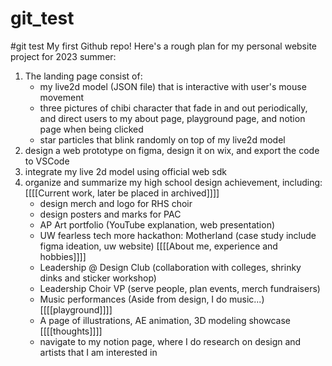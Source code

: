 # git_test
#git test
My first Github repo! 
Here's a rough plan for my personal website project for 2023 summer:
1. The landing page consist of:
    - my live2d model (JSON file) that is interactive with user's mouse movement
    - three pictures of chibi character that fade in and out periodically, and direct users to my about page, playground page, and notion page when being clicked
    - star particles that blink randomly on top of my live2d model
2. design a web prototype on figma, design it on wix, and export the code to VSCode
3. integrate my live 2d model using official web sdk
4. organize and summarize my high school design achievement, including:
    [[[[Current work, later be placed in archived]]]]
    - design merch and logo for RHS choir
    - design posters and marks for PAC 
    - AP Art portfolio (YouTube explanation, web presentation)
    - UW fearless tech more hackathon: Motherland (case study include figma ideation, uw website)
    [[[[About me, experience and hobbies]]]]
    - Leadership @ Design Club (collaboration with colleges, shrinky dinks and sticker workshop)
    - Leadership Choir VP (serve people, plan events, merch fundraisers)
    - Music performances (Aside from design, I do music...)
    [[[[playground]]]]
    - A page of illustrations, AE animation, 3D modeling showcase
    [[[[thoughts]]]]
    - navigate to my notion page, where I do research on design and artists that I am interested in
